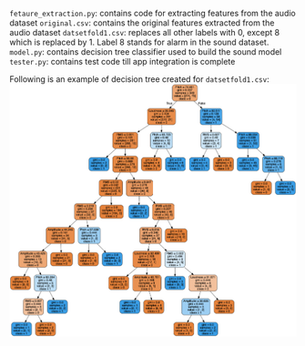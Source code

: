 `fetaure_extraction.py`: contains code for extracting features from the audio dataset
`original.csv`: contains the original features extracted from the audio dataset
`datsetfold1.csv`: replaces all other labels with 0, except 8 which is replaced by 1. Label 8 stands for alarm in the sound dataset.
`model.py`: contains decision tree classifier used to build the sound model
`tester.py`: contains test code till app integration is complete

Following is an example of decision tree created for `datsetfold1.csv`:
![Decision tree example on the dataset](alarm.png)